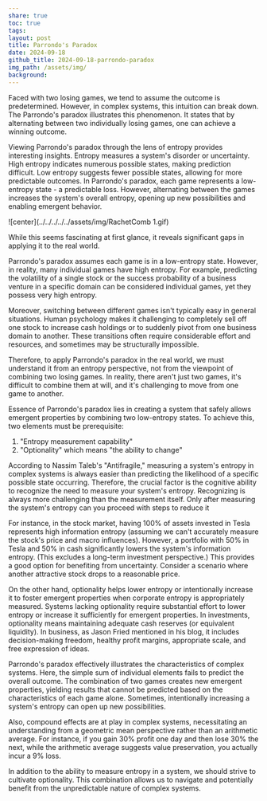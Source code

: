 ```yaml
---
share: true
toc: true
tags: 
layout: post
title: Parrondo's Paradox
date: 2024-09-18
github_title: 2024-09-18-parrondo-paradox
img_path: /assets/img/
background:
---
```

Faced with two losing games, we tend to assume the outcome is predetermined. However, in complex systems, this intuition can break down. The Parrondo's paradox illustrates this phenomenon. It states that by alternating between two individually losing games, one can achieve a winning outcome.

Viewing Parrondo's paradox through the lens of entropy provides interesting insights. Entropy measures a system's disorder or uncertainty. High entropy indicates numerous possible states, making prediction difficult. Low entropy suggests fewer possible states, allowing for more predictable outcomes. In Parrondo's paradox, each game represents a low-entropy state - a predictable loss. However, alternating between the games increases the system's overall entropy, opening up new possibilities and enabling emergent behavior.

![center](../../../../../assets/img/RachetComb 1.gif)

While this seems fascinating at first glance, it reveals significant gaps in applying it to the real world.

Parrondo's paradox assumes each game is in a low-entropy state. However, in reality, many individual games have high entropy. For example, predicting the volatility of a single stock or the success probability of a business venture in a specific domain can be considered individual games, yet they possess very high entropy.

Moreover, switching between different games isn't typically easy in general situations. Human psychology makes it challenging to completely sell off one stock to increase cash holdings or to suddenly pivot from one business domain to another. These transitions often require considerable effort and resources, and sometimes may be structurally impossible.

Therefore, to apply Parrondo's paradox in the real world, we must understand it from an entropy perspective, not from the viewpoint of combining two losing games. In reality, there aren't just two games, it's difficult to combine them at will, and it's challenging to move from one game to another.

Essence of Parrondo's paradox lies in creating a system that safely allows emergent properties by combining two low-entropy states. To achieve this, two elements must be prerequisite:

1. "Entropy measurement capability"
2. "Optionality" which means "the ability to change"

According to Nassim Taleb's "Antifragile," measuring a system's entropy in complex systems is always easier than predicting the likelihood of a specific possible state occurring. Therefore, the crucial factor is the cognitive ability to recognize the need to measure your system's entropy. Recognizing is always more challenging than the measurement itself. Only after measuring the system's entropy can you proceed with steps to reduce it

For instance, in the stock market, having 100% of assets invested in Tesla represents high information entropy (assuming we can't accurately measure the stock's price and macro influences). However, a portfolio with 50% in Tesla and 50% in cash significantly lowers the system's information entropy. (This excludes a long-term investment perspective.) This provides a good option for benefiting from uncertainty. Consider a scenario where another attractive stock drops to a reasonable price.

On the other hand, optionality helps lower entropy or intentionally increase it to foster emergent properties when corporate entropy is appropriately measured. Systems lacking optionality require substantial effort to lower entropy or increase it sufficiently for emergent properties. In investments, optionality means maintaining adequate cash reserves (or equivalent liquidity). In business, as Jason Fried mentioned in his blog, it includes decision-making freedom, healthy profit margins, appropriate scale, and free expression of ideas.

Parrondo's paradox effectively illustrates the characteristics of complex systems. Here, the simple sum of individual elements fails to predict the overall outcome. The combination of two games creates new emergent properties, yielding results that cannot be predicted based on the characteristics of each game alone. Sometimes, intentionally increasing a system's entropy can open up new possibilities.

Also, compound effects are at play in complex systems,  necessitating an understanding from a geometric mean perspective rather than an arithmetic average. For instance, if you gain 30% profit one day and then lose 30% the next, while the arithmetic average suggests value preservation, you actually incur a 9% loss.

In addition to the ability to measure entropy in a system, we should strive to cultivate optionality. This combination allows us to navigate and potentially benefit from the unpredictable nature of complex systems.